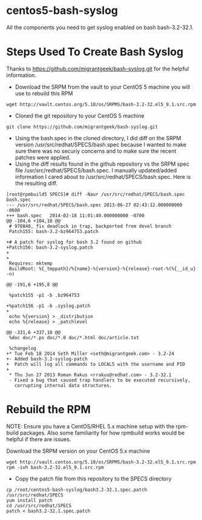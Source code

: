 centos5-bash-syslog
===================

All the components you need to get syslog enabled on bash bash-3.2-32.1. 


Steps Used To Create Bash Syslog
================================

Thanks to https://github.com/migrantgeek/bash-syslog.git for the helpful information. 
* Download the SRPM from the vault to your CentOS 5 machine you will use to rebuild this RPM
```
wget http://vault.centos.org/5.10/os/SRPMS/bash-3.2-32.el5_9.1.src.rpm
```
* Cloned the git repository to your CentOS 5 machine
```
git clone https://github.com/migrantgeek/bash-syslog.git
```
* Using the bash.spec in the cloned directory, I did diff on the SRPM version /usr/src/redhat/SPECS/bash.spec because I wanted to make sure there was no securiy concerns and to make sure the recent patches were applied.  
* Using the diff results found in the github repository vs the SRPM spec file /usr/src/redhat/SPECS/bash.spec.  I manually updated/added information I cared about to /usr/src/redhat/SPECS/bash.spec.  Here is the resulting diff.
```
[root@rpmbuild5 SPECS]# diff -Naur /usr/src/redhat/SPECS/bash.spec bash.spec 
--- /usr/src/redhat/SPECS/bash.spec	2013-06-27 02:43:12.000000000 -0600
+++ bash.spec	2014-02-18 11:01:49.000000000 -0700
@@ -104,6 +104,10 @@
 # 978840, fix deadlock in trap, backported from devel branch
 Patch155: bash-3.2-bz964753.patch
 
+# A patch for syslog for bash 3.2 found on github
+Patch156: bash-3.2-syslog.patch
+
+
 Requires: mktemp
 BuildRoot: %{_tmppath}/%{name}-%{version}-%{release}-root-%(%{__id_u} -n)
 
@@ -191,6 +195,8 @@
 
 %patch155 -p1 -b .bz964753
 
+%patch156 -p1 -b .syslog.patch
+
 echo %{version} > _distribution
 echo %{release} > _patchlevel
 
@@ -331,6 +337,10 @@
 %doc doc/*.ps doc/*.0 doc/*.html doc/article.txt
 
 %changelog
+* Tue Feb 18 2014 Seth Miller <seth@migrantgeek.com> - 3.2-24
+- Added bash-3.2-syslog-patch
+  Patch will log all commands to LOCAL5 with the username and PID
+
 * Thu Jun 27 2013 Roman Rakus <rrakus@redhat.com> - 3.2-32.1
 - Fixed a bug that caused trap handlers to be executed recursively,
   corrupting internal data structures.
```


Rebuild the RPM
===============
NOTE: Ensure you have a CentOS/RHEL 5.x machine setup with the rpm-build packages.  Also some familiarity for how rpmbuild works would be helpful if there are issues.  

Download the SRPM version on your CentOS 5.x machine
```
wget http://vault.centos.org/5.10/os/SRPMS/bash-3.2-32.el5_9.1.src.rpm
rpm -ivh bash-3.2-32.el5_9.1.src.rpm
```

* Copy the patch file from this repository to the SPECS directory
```
cp /root/centos5-bash-syslog/bash3.2-32.1.spec.patch /usr/src/redhat/SPECS
yum install patch
cd /usr/src/redhat/SPECS
patch < bash3.2-32.1.spec.patch
```
